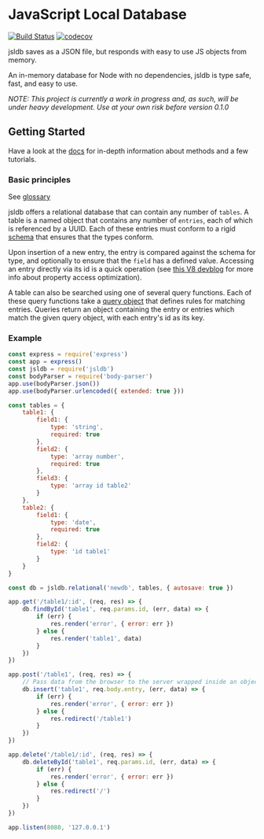 # JavaScript Local Database

[![Build Status](https://travis-ci.org/jechasteen/jsldb.svg?branch=master)](https://travis-ci.org/jechasteen/jsldb) [![codecov](https://codecov.io/gh/jechasteen/jsldb/branch/master/graph/badge.svg)](https://codecov.io/gh/jechasteen/jsldb)

jsldb saves as a JSON file, but responds with easy to use JS objects from memory.

An in-memory database for Node with no dependencies, jsldb is type safe, fast, and easy to use.

*NOTE: This project is currently a work in progress and, as such, will be under heavy development. Use at your own risk before version 0.1.0*

## Getting Started

Have a look at the [docs](https://jechasteen.github.io/jsldb) for in-depth information about methods and a few tutorials.

### Basic principles

See [glossary](https://jechasteen.github.io/jsldb/tutorial-glossary.html)

jsldb offers a relational database that can contain any number of `tables`.
A table is a named object that contains any number of `entries`, each of which is referenced by a UUID.
Each of these entries must conform to a rigid [schema](https://jechasteen.github.io/jsldb/tutorial-schemas.html) that ensures that the types conform.

Upon insertion of a new entry, the entry is compared against the schema for type, and optionally to ensure that the `field` has a defined value.
Accessing an entry directly via its id is a quick operation (see [this V8 devblog](https://v8.dev/blog/fast-properties) for more info about property access optimization).

A table can also be searched using one of several query functions.
Each of these query functions take a [query object](https://jechasteen.github.io/jsldb/tutorial-queries.html) that defines rules for matching entries.
Queries return an object containing the entry or entries which match the given query object, with each entry's id as its key.

### Example

```javascript
const express = require('express')
const app = express()
const jsldb = require('jsldb')
const bodyParser = require('body-parser')
app.use(bodyParser.json())
app.use(bodyParser.urlencoded({ extended: true }))

const tables = {
    table1: {
        field1: {
            type: 'string',
            required: true
        },
        field2: {
            type: 'array number',
            required: true
        },
        field3: {
            type: 'array id table2'
        }
    },
    table2: {
        field1: {
            type: 'date',
            required: true
        },
        field2: {
            type: 'id table1'
        }
    }
}

const db = jsldb.relational('newdb', tables, { autosave: true })

app.get('/table1/:id', (req, res) => {
    db.findById('table1', req.params.id, (err, data) => {
        if (err) {
            res.render('error', { error: err })
        } else {
            res.render('table1', data)
        }
    })
})

app.post('/table1', (req, res) => {
    // Pass data from the browser to the server wrapped inside an object named entry attached to the request body
    db.insert('table1', req.body.entry, (err, data) => {
        if (err) {
            res.render('error', { error: err })
        } else {
            res.redirect('/table1')
        }
    })
})

app.delete('/table1/:id', (req, res) => {
    db.deleteById('table1', req.params.id, (err, data) => {
        if (err) {
            res.render('error', { error: err })
        } else {
            res.redirect('/')
        }
    })
})

app.listen(8080, '127.0.0.1')
```
